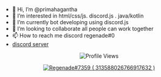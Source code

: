 - 👋 Hi, I’m @primahagantha
- 👀 I’m interested in html/css/js. discord.js . java/kotlin
- 🌱 I’m currently bot developing using  discord.js 
- 💞️ I’m looking to collaborate all people can work together
- 📫 How to reach me discord regenade#0
- [discord server](https://discord.gg/angkringan)

<p align="center" ## Me <img src= "https://cdn.discordapp.com/emojis/894175687878017055.png?size=80" alt='stats' width="20px">

<p align="center"> <img src="https://komarev.com/ghpvc/?username=gebwyd" alt="Profile Views" /> </p>  

<p align="center">
  <a href="https://discord.com/users/313588026766917632">
     <img src="https://discord.c99.nl/widget/theme-1/313588026766917632.png" alt="Regenade#7359 ( 313588026766917632 )"/>
       </a>
</p>

<!---
primahagantha/primahagantha is a ✨ special ✨ repository because its `README.md` (this file) appears on your GitHub profile.
You can click the Preview link to take a look at your changes.
--->
